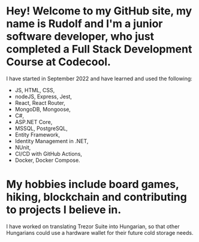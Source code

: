 # Hey! Welcome to my GitHub site, my name is Rudolf and I'm a junior software developer, who just completed a Full Stack Development Course at Codecool.

I have started in September 2022 and have learned and used the following:
- JS, HTML, CSS,
- nodeJS, Express, Jest,
- React, React Router,
- MongoDB, Mongoose,
- C#,
- ASP.NET Core,
- MSSQL, PostgreSQL,
- Entity Framework,
- Identity Management in .NET,
- NUnit,
- CI/CD with GitHub Actions,
- Docker, Docker Compose.

# My hobbies include board games, hiking, blockchain and contributing to projects I believe in.

I have worked on translating Trezor Suite into Hungarian, so that other Hungarians could use a hardware wallet for their future cold storage needs.

<!--
**hrudolf/hrudolf** is a ✨ _special_ ✨ repository because its `README.md` (this file) appears on your GitHub profile.

Here are some ideas to get you started:

- 🔭 I’m currently working on ...
- 🌱 I’m currently learning ...
- 👯 I’m looking to collaborate on ...
- 🤔 I’m looking for help with ...
- 💬 Ask me about ...
- 📫 How to reach me: ...
- 😄 Pronouns: ...
- ⚡ Fun fact: ...
-->
